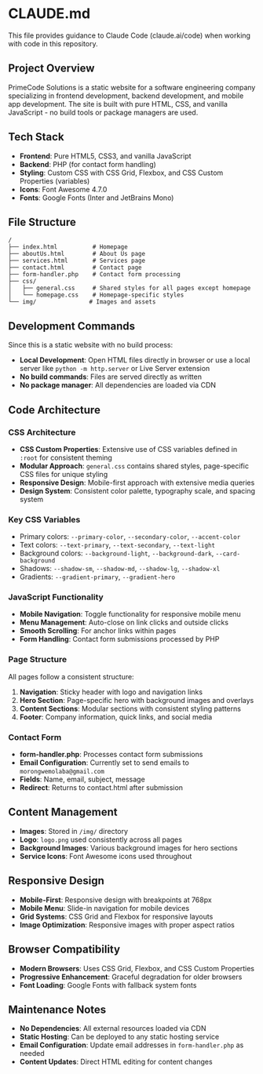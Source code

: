 # CLAUDE.md

This file provides guidance to Claude Code (claude.ai/code) when working with code in this repository.

## Project Overview
PrimeCode Solutions is a static website for a software engineering company specializing in frontend development, backend development, and mobile app development. The site is built with pure HTML, CSS, and vanilla JavaScript - no build tools or package managers are used.

## Tech Stack
- **Frontend**: Pure HTML5, CSS3, and vanilla JavaScript
- **Backend**: PHP (for contact form handling)
- **Styling**: Custom CSS with CSS Grid, Flexbox, and CSS Custom Properties (variables)
- **Icons**: Font Awesome 4.7.0
- **Fonts**: Google Fonts (Inter and JetBrains Mono)

## File Structure
```
/
├── index.html          # Homepage
├── aboutUs.html        # About Us page
├── services.html       # Services page
├── contact.html        # Contact page
├── form-handler.php    # Contact form processing
├── css/
│   ├── general.css     # Shared styles for all pages except homepage
│   └── homepage.css    # Homepage-specific styles
└── img/               # Images and assets
```

## Development Commands
Since this is a static website with no build process:
- **Local Development**: Open HTML files directly in browser or use a local server like `python -m http.server` or Live Server extension
- **No build commands**: Files are served directly as written
- **No package manager**: All dependencies are loaded via CDN

## Code Architecture

### CSS Architecture
- **CSS Custom Properties**: Extensive use of CSS variables defined in `:root` for consistent theming
- **Modular Approach**: `general.css` contains shared styles, page-specific CSS files for unique styling
- **Responsive Design**: Mobile-first approach with extensive media queries
- **Design System**: Consistent color palette, typography scale, and spacing system

### Key CSS Variables
- Primary colors: `--primary-color`, `--secondary-color`, `--accent-color`
- Text colors: `--text-primary`, `--text-secondary`, `--text-light`
- Background colors: `--background-light`, `--background-dark`, `--card-background`
- Shadows: `--shadow-sm`, `--shadow-md`, `--shadow-lg`, `--shadow-xl`
- Gradients: `--gradient-primary`, `--gradient-hero`

### JavaScript Functionality
- **Mobile Navigation**: Toggle functionality for responsive mobile menu
- **Menu Management**: Auto-close on link clicks and outside clicks
- **Smooth Scrolling**: For anchor links within pages
- **Form Handling**: Contact form submissions processed by PHP

### Page Structure
All pages follow a consistent structure:
1. **Navigation**: Sticky header with logo and navigation links
2. **Hero Section**: Page-specific hero with background images and overlays
3. **Content Sections**: Modular sections with consistent styling patterns
4. **Footer**: Company information, quick links, and social media

### Contact Form
- **form-handler.php**: Processes contact form submissions
- **Email Configuration**: Currently set to send emails to `morongwemolaba@gmail.com`
- **Fields**: Name, email, subject, message
- **Redirect**: Returns to contact.html after submission

## Content Management
- **Images**: Stored in `/img/` directory
- **Logo**: `logo.png` used consistently across all pages
- **Background Images**: Various background images for hero sections
- **Service Icons**: Font Awesome icons used throughout

## Responsive Design
- **Mobile-First**: Responsive design with breakpoints at 768px
- **Mobile Menu**: Slide-in navigation for mobile devices
- **Grid Systems**: CSS Grid and Flexbox for responsive layouts
- **Image Optimization**: Responsive images with proper aspect ratios

## Browser Compatibility
- **Modern Browsers**: Uses CSS Grid, Flexbox, and CSS Custom Properties
- **Progressive Enhancement**: Graceful degradation for older browsers
- **Font Loading**: Google Fonts with fallback system fonts

## Maintenance Notes
- **No Dependencies**: All external resources loaded via CDN
- **Static Hosting**: Can be deployed to any static hosting service
- **Email Configuration**: Update email addresses in `form-handler.php` as needed
- **Content Updates**: Direct HTML editing for content changes

